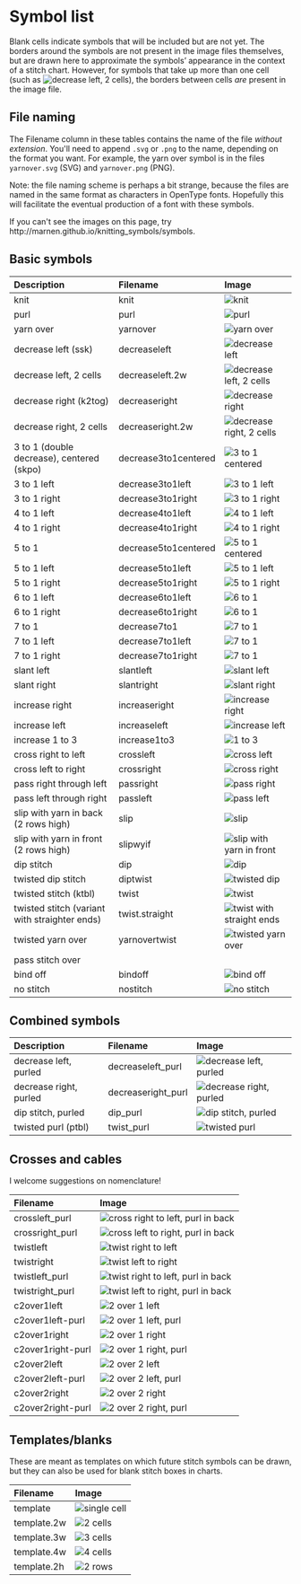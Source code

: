 # Symbol list

Blank cells indicate symbols that will be included but are not yet. The <span class='bordered'>borders</span> around the symbols are not present in the image files themselves, but are drawn here to approximate the symbols’ appearance in the context of a stitch chart. However, for symbols that take up more than one cell (such as ![decrease left, 2 cells](../JIS/decreaseleft.2w.svg)), the borders between cells _are_ present in the image file.

## File naming

The Filename column in these tables contains the name of the file _without extension_. You'll need to append `.svg` or `.png` to the name, depending on the format you want. For example, the yarn over symbol is in the files `yarnover.svg` (SVG) and `yarnover.png` (PNG).

Note: the file naming scheme is perhaps a bit strange, because the files are named in the same format as characters in OpenType fonts. Hopefully this will facilitate the eventual production of a font with these symbols.

<p class='hidden'>If you can't see the images on this page, try http://marnen.github.io/knitting_symbols/symbols.</p>

## Basic symbols

| Description                                   | Filename             | Image                                                   |
|:----------------------------------------------|:---------------------|:--------------------------------------------------------|
| knit                                          | knit                 | ![knit](../JIS/knit.svg)                                |
| purl                                          | purl                 | ![purl](../JIS/purl.svg)                                |
| yarn over                                     | yarnover             | ![yarn over](../JIS/yarnover.svg)                       |
| decrease left (ssk)                           | decreaseleft         | ![decrease left](../JIS/decreaseleft.svg)               |
| decrease left, 2 cells                        | decreaseleft.2w      | ![decrease left, 2 cells](../JIS/decreaseleft.2w.svg)   |
| decrease right (k2tog)                        | decreaseright        | ![decrease right](../JIS/decreaseright.svg)             |
| decrease right, 2 cells                       | decreaseright.2w     | ![decrease right, 2 cells](../JIS/decreaseright.2w.svg) |
| 3 to 1 (double decrease), centered (skpo)     | decrease3to1centered | ![3 to 1 centered](../JIS/decrease3to1centered.svg)     |
| 3 to 1 left                                   | decrease3to1left     | ![3 to 1 left](../JIS/decrease3to1left.svg)             |
| 3 to 1 right                                  | decrease3to1right    | ![3 to 1 right](../JIS/decrease3to1right.svg)           |
| 4 to 1 left                                   | decrease4to1left     | ![4 to 1 left](../JIS/decrease4to1left.svg)             |
| 4 to 1 right                                  | decrease4to1right    | ![4 to 1 right](../JIS/decrease4to1right.svg)           |
| 5 to 1                                        | decrease5to1centered | ![5 to 1 centered](../JIS/decrease5to1centered.svg)     |
| 5 to 1 left                                   | decrease5to1left     | ![5 to 1 left](../JIS/decrease5to1left.svg)             |
| 5 to 1 right                                  | decrease5to1right    | ![5 to 1 right](../JIS/decrease5to1right.svg)           |
| 6 to 1 left                                   | decrease6to1left     | ![6 to 1](../JIS/decrease6to1left.svg)                  |
| 6 to 1 right                                  | decrease6to1right    | ![6 to 1](../JIS/decrease6to1right.svg)                 |
| 7 to 1                                        | decrease7to1         | ![7 to 1](../JIS/decrease7to1.svg)                      |
| 7 to 1 left                                   | decrease7to1left     | ![7 to 1](../JIS/decrease7to1left.svg)                  |
| 7 to 1 right                                  | decrease7to1right    | ![7 to 1](../JIS/decrease7to1right.svg)                 |
| slant left                                    | slantleft            | ![slant left](../JIS/slantleft.svg)                     |
| slant right                                   | slantright           | ![slant right](../JIS/slantright.svg)                   |
| increase right                                | increaseright        | ![increase right](../JIS/increaseright.svg)             |
| increase left                                 | increaseleft         | ![increase left](../JIS/increaseleft.svg)               |
| increase 1 to 3                               | increase1to3         | ![1 to 3](../JIS/increase1to3.svg)                      |
| cross right to left                           | crossleft            | ![cross left](../JIS/crossleft.svg)                     |
| cross left to right                           | crossright           | ![cross right](../JIS/crossright.svg)                   |
| pass right through left                       | passright            | ![pass right](../JIS/passright.svg)                     |
| pass left through right                       | passleft             | ![pass left](../JIS/passleft.svg)                       |
| slip with yarn in back (2 rows high)          | slip                 | ![slip](../JIS/slip.svg)                                |
| slip with yarn in front (2 rows high)         | slipwyif             | ![slip with yarn in front](../JIS/slipwyif.svg)         |
| dip stitch                                    | dip                  | ![dip](../JIS/dip.svg)                                  |
| twisted dip stitch                            | diptwist             | ![twisted dip](../JIS/diptwist.svg)                     |
| twisted stitch (ktbl)                         | twist                | ![twist](../JIS/twist.svg)                              |
| twisted stitch (variant with straighter ends) | twist.straight       | ![twist with straight ends](../JIS/twist.straight.svg)  |
| twisted yarn over                             | yarnovertwist        | ![twisted yarn over](../JIS/yarnovertwist.svg)          |
| pass stitch over                              |                      |                                                         |
| bind off                                      | bindoff              | ![bind off](../JIS/bindoff.svg)                         |
| no stitch                                     | nostitch             | ![no stitch](../JIS/nostitch.svg)                       |

## Combined symbols

| Description            | Filename           | Image                                                    |
|:-----------------------|:-------------------|:---------------------------------------------------------|
| decrease left, purled  | decreaseleft_purl  | ![decrease left, purled](../JIS/decreaseleft_purl.svg)   |
| decrease right, purled | decreaseright_purl | ![decrease right, purled](../JIS/decreaseright_purl.svg) |
| dip stitch, purled     | dip_purl           | ![dip stitch, purled](../JIS/dip_purl.svg)               |
| twisted purl (ptbl)    | twist_purl         | ![twisted purl](../JIS/twist_purl.svg)                   |

## Crosses and cables

I welcome suggestions on nomenclature!

| Filename          | Image                                                            |
|:------------------|:-----------------------------------------------------------------|
| crossleft_purl    | ![cross right to left, purl in back](../JIS/crossleft_purl.svg)  |
| crossright_purl   | ![cross left to right, purl in back](../JIS/crossright_purl.svg) |
| twistleft         | ![twist right to left](../JIS/twistleft.svg)                     |
| twistright        | ![twist left to right](../JIS/twistright.svg)                    |
| twistleft_purl    | ![twist right to left, purl in back](../JIS/twistleft_purl.svg)  |
| twistright_purl   | ![twist left to right, purl in back](../JIS/twistright_purl.svg) |
| c2over1left       | ![2 over 1 left](../JIS/c2over1left.svg)                         |
| c2over1left-purl  | ![2 over 1 left, purl](../JIS/c2over1left-purl.svg)              |
| c2over1right      | ![2 over 1 right](../JIS/c2over1right.svg)                       |
| c2over1right-purl | ![2 over 1 right, purl](../JIS/c2over1right-purl.svg)            |
| c2over2left       | ![2 over 2 left](../JIS/c2over2left.svg)                         |
| c2over2left-purl  | ![2 over 2 left, purl](../JIS/c2over2left-purl.svg)              |
| c2over2right      | ![2 over 2 right](../JIS/c2over2right.svg)                       |
| c2over2right-purl | ![2 over 2 right, purl](../JIS/c2over2right-purl.svg)            |

## Templates/blanks

These are meant as templates on which future stitch symbols can be drawn, but they can also be used for blank stitch boxes in charts.

| Filename    | Image                               |
|:------------|:------------------------------------|
| template    | ![single cell](../JIS/template.svg) |
| template.2w | ![2 cells](../JIS/template.2w.svg)  |
| template.3w | ![3 cells](../JIS/template.3w.svg)  |
| template.4w | ![4 cells](../JIS/template.4w.svg)  |
| template.2h | ![2 rows](../JIS/template.2h.svg)   |
